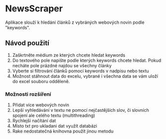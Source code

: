 # NewsScraper

Aplikace slouží k hledání článků z vybráných webových novin podle "keywords". 

## Návod použití
1. Zaškrtněte médium ze kterých chcete hledat keywords
2. Do textového pole napište podle kterých keywords chcete hledat. Pokud necháte pole prázdné najdou se všechny články
3. Vyberte si filtrování článků pomocí keywords v nadpisu nebo textu
4. Možnost stáhnout data do excelu, vybrané i všechna data se vám uloží do excel souboru odděleně.

### Možnosti rozšíření
1. Přidat více webových novin
2. Lepší vyhledávání v textu ne pomocí nejčastějších slov, či slovních spojení ale celého textu (multithreading)
3. Rychlejší načítání dat
4. Místo txt pro ukladani dat využít databázi
5. Rake nedostatečná knihovna použít jinou metodu



